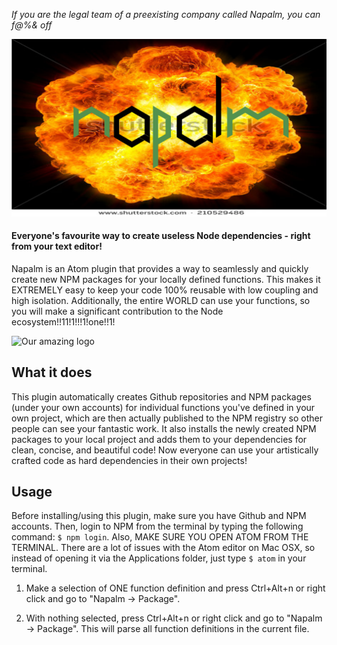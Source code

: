 *If you are the legal team of a preexisting company called Napalm, you can f@%& off*

![Napalm](https://raw.githubusercontent.com/cheeselover/napalm/master/logo.jpeg)
#### Everyone's favourite way to create useless Node dependencies - right from your text editor!

Napalm is an Atom plugin that provides a way to seamlessly and quickly create new NPM packages for your locally defined functions. This makes it EXTREMELY easy to keep your code 100% reusable with low coupling and high isolation. Additionally, the entire WORLD can use your functions, so you will make a significant contribution to the Node ecosystem!!11!1!!!1!one!!1!

![Our amazing logo](https://f.cloud.github.com/assets/69169/2290250/c35d867a-a017-11e3-86be-cd7c5bf3ff9b.gif)

## What it does

This plugin automatically creates Github repositories and NPM packages (under your own accounts) for individual functions you've defined in your own project, which are then actually published to the NPM registry so other people can see your fantastic work. It also installs the newly created NPM packages to your local project and adds them to your dependencies for clean, concise, and beautiful code! Now everyone can use your artistically crafted code as hard dependencies in their own projects!

## Usage

Before installing/using this plugin, make sure you have Github and NPM accounts. Then, login to NPM from the terminal by typing the following command: `$ npm login`. Also, MAKE SURE YOU OPEN ATOM FROM THE TERMINAL. There are a lot of issues with the Atom editor on Mac OSX, so instead of opening it via the Applications folder, just type `$ atom` in your terminal.

1. Make a selection of ONE function definition and press Ctrl+Alt+n or right click and go to "Napalm -> Package".

2. With nothing selected, press Ctrl+Alt+n or right click and go to "Napalm -> Package". This will parse all function definitions in the current file.
